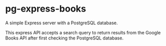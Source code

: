 # pg-express-books
A simple Express server with a PostgreSQL database. 

This express API accepts a search query to return results from the Google Books API after first checking the PostgreSQL database.
